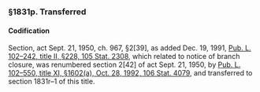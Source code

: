 ### §1831p. Transferred ###

#### Codification ####

Section, act Sept. 21, 1950, ch. 967, §2[39], as added Dec. 19, 1991, [Pub. L. 102–242, title II, §228, 105 Stat. 2308](/statviewer.htm?volume=105&page=2308), which related to notice of branch closure, was renumbered section 2[42] of act Sept. 21, 1950, by [Pub. L. 102–550, title XI, §1602(a), Oct. 28, 1992, 106 Stat. 4079](/statviewer.htm?volume=106&page=4079), and transferred to section 1831r–1 of this title.
